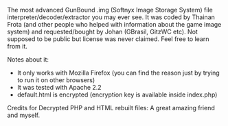 The most advanced GunBound .img (Softnyx Image Storage System) file interpreter/decoder/extractor you may ever see.
It was coded by Thainan Frota (and other people who helped with information about the game image system) and requested/bought by Johan (GBrasil, GitzWC etc). 
Not supposed to be public but license was never claimed. Feel free to learn from it.

Notes about it:

- It only works with Mozilla Firefox (you can find the reason just by trying to run it on other browsers)
- It was tested with Apache 2.2
- default.html is encrypted (encryption key is available inside index.php)

Credits for Decrypted PHP and HTML rebuilt files: A great amazing friend and myself.
